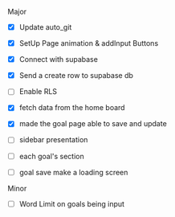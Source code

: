 Major
- [x] Update auto_git
- [x] SetUp Page animation & addInput Buttons
- [x] Connect with supabase
- [x] Send a create row to supabase db
- [ ] Enable RLS
- [x] fetch data from the home board
- [x] made the goal page able to save and update
- [ ] sidebar presentation
- [ ] each goal's section
- [ ] goal save make a loading screen


Minor
- [ ] Word Limit on goals being input